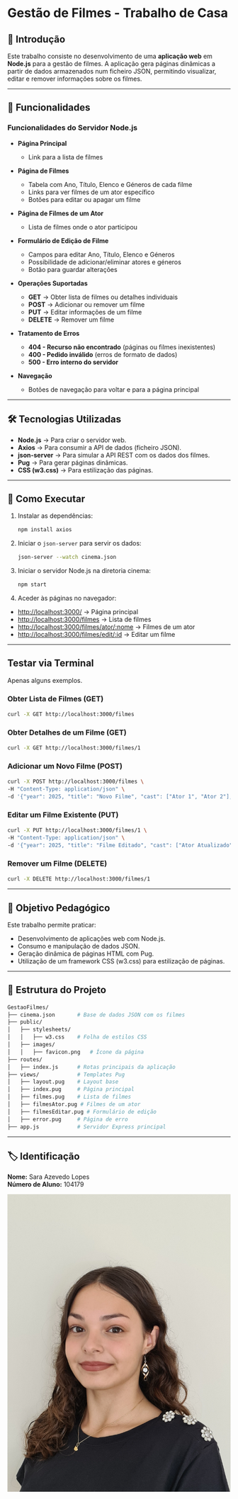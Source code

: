 # Gestão de Filmes - Trabalho de Casa

## 📌 Introdução
Este trabalho consiste no desenvolvimento de uma **aplicação web** em **Node.js** para a gestão de filmes. A aplicação gera páginas dinâmicas a partir de dados armazenados num ficheiro JSON, permitindo visualizar, editar e remover informações sobre os filmes.

---

## 🚀 Funcionalidades

### Funcionalidades do Servidor Node.js

- **Página Principal**
  - Link para a lista de filmes

- **Página de Filmes**
  - Tabela com Ano, Título, Elenco e Géneros de cada filme
  - Links para ver filmes de um ator específico
  - Botões para editar ou apagar um filme

- **Página de Filmes de um Ator**
  - Lista de filmes onde o ator participou

- **Formulário de Edição de Filme**
  - Campos para editar Ano, Título, Elenco e Géneros
  - Possibilidade de adicionar/eliminar atores e géneros
  - Botão para guardar alterações

- **Operações Suportadas**
  - **GET** → Obter lista de filmes ou detalhes individuais
  - **POST** → Adicionar ou remover um filme
  - **PUT** → Editar informações de um filme
  - **DELETE** → Remover um filme

- **Tratamento de Erros**
  - **404 - Recurso não encontrado** (páginas ou filmes inexistentes)
  - **400 - Pedido inválido** (erros de formato de dados)
  - **500 - Erro interno do servidor**

- **Navegação**
  - Botões de navegação para voltar e para a página principal

---

## 🛠️ Tecnologias Utilizadas
- **Node.js** → Para criar o servidor web.
- **Axios** → Para consumir a API de dados (ficheiro JSON).
- **json-server** → Para simular a API REST com os dados dos filmes.
- **Pug** → Para gerar páginas dinâmicas.
- **CSS (w3.css)** → Para estilização das páginas.

---

## 🔧 Como Executar

1. Instalar as dependências:
   ```sh
   npm install axios
   ```
2. Iniciar o `json-server` para servir os dados:
   ```sh
   json-server --watch cinema.json
   ```
3. Iniciar o servidor Node.js na diretoria cinema:
   ```sh
   npm start
   ```
4. Aceder às páginas no navegador:
- [http://localhost:3000/](http://localhost:3000/) → Página principal
- [http://localhost:3000/filmes](http://localhost:3000/filmes) → Lista de filmes
- [http://localhost:3000/filmes/ator/:nome](http://localhost:3000/filmes/ator/:nome) → Filmes de um ator
- [http://localhost:3000/filmes/edit/:id](http://localhost:3000/filmes/edit/:id) → Editar um filme

---

## Testar via Terminal
Apenas alguns exemplos.

### **Obter Lista de Filmes (GET)**
```sh
curl -X GET http://localhost:3000/filmes
```

### **Obter Detalhes de um Filme (GET)**
```sh
curl -X GET http://localhost:3000/filmes/1
```

### **Adicionar um Novo Filme (POST)**
```sh
curl -X POST http://localhost:3000/filmes \
-H "Content-Type: application/json" \
-d '{"year": 2025, "title": "Novo Filme", "cast": ["Ator 1", "Ator 2"], "genres": ["Ação", "Ficção"]}'
```

### **Editar um Filme Existente (PUT)**
```sh
curl -X PUT http://localhost:3000/filmes/1 \
-H "Content-Type: application/json" \
-d '{"year": 2025, "title": "Filme Editado", "cast": ["Ator Atualizado"], "genres": ["Drama"]}'
```

### **Remover um Filme (DELETE)**
```sh
curl -X DELETE http://localhost:3000/filmes/1
```

---

## 🎯 Objetivo Pedagógico
Este trabalho permite praticar:
- Desenvolvimento de aplicações web com Node.js.
- Consumo e manipulação de dados JSON.
- Geração dinâmica de páginas HTML com Pug.
- Utilização de um framework CSS (w3.css) para estilização de páginas.

---

## 📄 Estrutura do Projeto
```sh
GestaoFilmes/
├── cinema.json       # Base de dados JSON com os filmes
├── public/           
│   ├── stylesheets/  
│   │   ├── w3.css    # Folha de estilos CSS
│   ├── images/       
│   │   ├── favicon.png   # Ícone da página
├── routes/
│   ├── index.js      # Rotas principais da aplicação
├── views/            # Templates Pug
│   ├── layout.pug    # Layout base
│   ├── index.pug     # Página principal
│   ├── filmes.pug    # Lista de filmes
│   ├── filmesAtor.pug # Filmes de um ator
│   ├── filmesEditar.pug # Formulário de edição
│   ├── error.pug     # Página de erro
├── app.js            # Servidor Express principal
```

---

## 🏷️ Identificação
**Nome:** Sara Azevedo Lopes  
**Número de Aluno:** 104179  

![Identificação Sara Azevedo Lopes](../fotografia.png)

